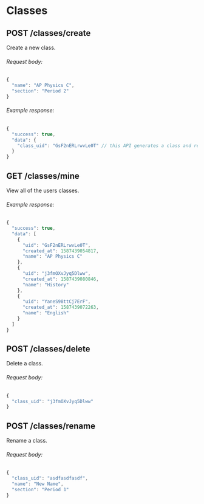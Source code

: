 # Classes

## POST /classes/create

Create a new class.

###### Request body:

```javascript
{
  "name": "AP Physics C",
  "section": "Period 2"
}
```

###### Example response:

```javascript
{
  "success": true,
  "data": {
    "class_uid": "GsF2nERLrwvLe0T" // this API generates a class and returns UID
  }
}
```

## GET /classes/mine

View all of the users classes.

###### Example response:

```javascript
{
  "success": true,
  "data": [
    {
      "uid": "GsF2nERLrwvLe0T",
      "created_at": 1587439054817,
      "name": "AP Physics C"
    },
    {
      "uid": "j3fmOXvJyq5Dlww",
      "created_at": 1587439080846,
      "name": "History"
    },
    {
      "uid": "YaneS98ttCj7ErF",
      "created_at": 1587439072263,
      "name": "English"
    }
  ]
}
```

## POST /classes/delete

Delete a class.

###### Request body:
```javascript
{
  "class_uid": "j3fmOXvJyq5Dlww"
}
```

## POST /classes/rename

Rename a class.

###### Request body:
```javascript
{
  "class_uid": "asdfasdfasdf",
  "name": "New Name",
  "section": "Period 1"
}
```

